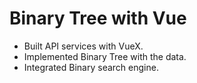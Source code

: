 # Binary Tree with Vue

- Built API services with VueX.
- Implemented Binary Tree with the data.
- Integrated Binary search engine.
